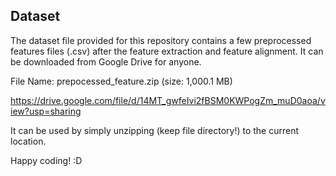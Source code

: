 ## Dataset
The dataset file provided for this repository contains a few preprocessed features files (.csv) after the feature extraction and feature alignment.
It can be downloaded from Google Drive for anyone.

File Name: prepocessed_feature.zip (size: 1,000.1 MB)

https://drive.google.com/file/d/14MT_gwfeIvi2fBSM0KWPogZm_muD0aoa/view?usp=sharing


It can be used by simply unzipping (keep file directory!) to the current location.

Happy coding! :D
